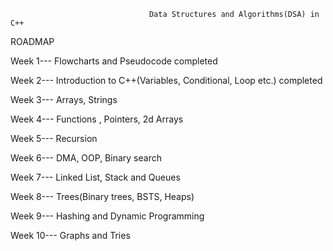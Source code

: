 
                                   Data Structures and Algorithms(DSA) in C++


ROADMAP

Week 1--- Flowcharts and Pseudocode                                     					 completed

Week 2--- Introduction to C++(Variables, Conditional, Loop etc.)        						completed

Week 3--- Arrays, Strings

Week 4--- Functions , Pointers, 2d Arrays

Week 5--- Recursion

Week 6--- DMA, OOP, Binary search

Week 7--- Linked List, Stack and Queues

Week 8--- Trees(Binary trees, BSTS, Heaps)
 
Week 9--- Hashing and Dynamic Programming

Week 10--- Graphs and Tries
